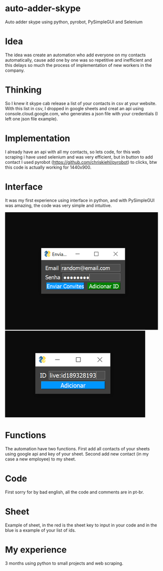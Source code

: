 # auto-adder-skype
Auto adder skype using python, pyrobot, PySimpleGUI and Selenium

# Idea
The idea was create an automation who add everyone on my contacts automatically, cause add one by one was so repetitive and inefficient and this delays so much the process of implementation of new workers in the company.

# Thinking
So I knew it skype cab release a list of your contacts in csv at your website. With this list in csv, I dropped in google sheets and creat an api using console.cloud.google.com, who generates a json file with your credentials (I left one json file example).

# Implementation
I already have an api with all my contacts, so lets code, for this web scraping i have used selenium and was very efficient, but in button to add contact I used pyrobot (https://github.com/chriskiehl/pyrobot) to clicks, btw this code is actually working for 1440x900.

# Interface
It was my first experience using interface in python, and with PySimpleGUI was amazing, the code was very simple and intuitive.

![Screenshot](login.png) ![Screenshot](add_contact.png)

# Functions
The automation have two functions. First add all contacts of your sheets using google api and key of your sheet. Second add new contact (in my case a new employee) to my sheet.

# Code
First sorry for by bad english, all the code and comments are in pt-br.

# Sheet
Example of sheet, in the red is the sheet key to input in your code and in the blue is a example of your list of ids.

# My experience
3 months using python to small projects and web scraping.


